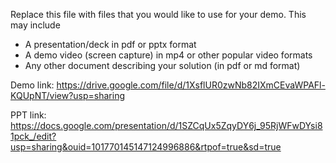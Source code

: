 Replace this file with files that you would like to use for your demo. This may include

- A presentation/deck in pdf or pptx format
- A demo video (screen capture) in mp4 or other popular video formats
- Any other document describing your solution (in pdf or md format)

Demo link:
https://drive.google.com/file/d/1XsflUR0zwNb82IXmCEvaWPAFl-KQUpNT/view?usp=sharing

PPT link:
https://docs.google.com/presentation/d/1SZCqUx5ZqyDY6j_95RjWFwDYsi81pck_/edit?usp=sharing&ouid=101770145147124996886&rtpof=true&sd=true
